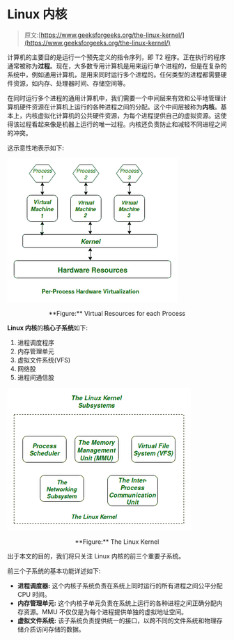 # Linux 内核

> 原文:[https://www.geeksforgeeks.org/the-linux-kernel/](https://www.geeksforgeeks.org/the-linux-kernel/)

计算机的主要目的是运行一个预先定义的指令序列，即 T2 程序。正在执行的程序通常被称为**过程**。现在，大多数专用计算机是用来运行单个进程的，但是在复杂的系统中，例如通用计算机，是用来同时运行多个进程的。任何类型的进程都需要硬件资源，如内存、处理器时间、存储空间等。

在同时运行多个进程的通用计算机中，我们需要一个中间层来有效和公平地管理计算机硬件资源在计算机上运行的各种进程之间的分配。这个中间层被称为**内核**。基本上，内核虚拟化计算机的公共硬件资源，为每个进程提供自己的虚拟资源。这使得该过程看起来像是机器上运行的唯一过程。内核还负责防止和减轻不同进程之间的冲突。

这示意性地表示如下:

![](img/b64c9837dfe4bf16c2529601dc75d7fa.png)

<center>**Figure:** Virtual Resources for each Process</center>

**Linux 内核**的**核心子系统**如下:

1.  进程调度程序
2.  内存管理单元
3.  虚拟文件系统(VFS)
4.  网络股
5.  进程间通信股

![](img/63fabb6bb75ed6c27958bfb49a271316.png)

<center>**Figure:** The Linux Kernel</center>

出于本文的目的，我们将只关注 Linux 内核的前三个重要子系统。

前三个子系统的基本功能详述如下:

*   **进程调度器:**
    这个内核子系统负责在系统上同时运行的所有进程之间公平分配 CPU 时间。
*   **内存管理单元:**
    这个内核子单元负责在系统上运行的各种进程之间正确分配内存资源。MMU 不仅仅是为每个进程提供单独的虚拟地址空间。
*   **虚拟文件系统:**
    该子系统负责提供统一的接口，以跨不同的文件系统和物理存储介质访问存储的数据。